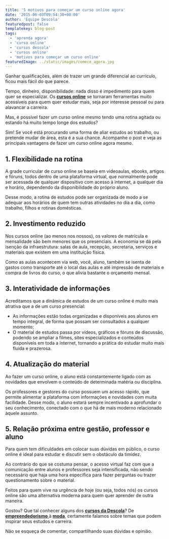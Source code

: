 ```yaml
---
title: '5 motivos para começar um curso online agora'
date: '2015-06-03T09:54:30+00:00'
author: 'Equipe Descola'
featuredpost: false
templatekey: blog-post
tags:
  - 'aprenda agora'
  - 'curso online'
  - 'cursos descola'
  - 'cursos online'
  - 'motivos para começar um curso online'
featuredImage: ../static/images/comece_agora.jpg
---
```


Ganhar qualificações, além de trazer um grande diferencial ao currículo, ficou mais fácil do que parece.

Tempo, dinheiro, disponibilidade: nada disso é impedimento para quem quer se especializar. Os [**cursos online**](http://descola.org/cursos) se tornaram ferramentas muito acessíveis para quem quer estudar mais, seja por interesse pessoal ou para alavancar a carreira.

Mas, é possível fazer um curso online mesmo tendo uma rotina agitada ou estando há muito tempo longe dos estudos?

Sim! Se você está procurando uma forma de aliar estudos ao trabalho, ou pretende mudar de área, esta é a sua chance. Acompanhe o post e veja as principais vantagens de fazer um curso online agora mesmo.

## **1. Flexibilidade na rotina**

A grade curricular de curso online se baseia em videoaulas, ebooks, artigos e fóruns, todos dentro de uma plataforma virtual, que normalmente pode ser acessada de qualquer dispositivo com acesso à internet, a qualquer dia e horário, dependendo da disponibilidade do próprio aluno.

Desse modo, a rotina de estudos pode ser organizada de modo a se adequar aos horários de quem tem outras atividades no dia a dia, como trabalho, filhos e rotinas domésticas.

## **2. Investimento reduzido**

Nos cursos online (ao menos nos nossos), os valores de matrícula e mensalidade são bem menores que os presenciais. A economia se dá pela isenção da infraestrutura: salas de aula, recepção, secretaria, serviços e materiais que existem em uma instituição física.

Como as aulas acontecem via web, você, aluno, também se isenta de gastos como transporte até o local das aulas e até impressão de materiais e compra de livros do curso, o que alivia bastante o orçamento mensal.

## **3. Interatividade de informações**

Acreditamos que a dinâmica de estudos de um curso online é muito mais atrativa que a de um curso presencial:

- As informações estão todas organizadas e disponíveis aos alunos em tempo integral, de forma que possam ser consultados a qualquer momento;
- O material de estudos passa por vídeos, gráficos e fóruns de discussão, podendo se ampliar a filmes, sites especializados e conteúdos disponíveis em toda a internet, tornando a prática do estudar muito mais fluida e prazerosa.

## **4. Atualização do material**

Ao fazer um curso online, o aluno está constantemente ligado com as novidades que envolvem o conteúdo de determinada matéria ou disciplina.

Os professores e gestores do curso possuem um acesso rápido, que permite alimentar a plataforma com informações e novidades com muita facilidade. Desse modo, o aluno estará sempre incentivado a aprofundar o seu conhecimento, conectado com o que há de mais moderno relacionado àquele assunto.

## **5. Relação próxima entre gestão, professor e aluno**

Para quem tem dificuldades em colocar suas dúvidas em público, o curso online é ideal para estudar e discutir sem o obstáculo da timidez.

Ao contrário do que se costuma pensar, o acesso virtual faz com que a comunicação entre alunos e professores seja intensificada, não sendo necessário que haja uma hora específica para fazer perguntas ou trazer questionamento sobre o material.

Feitos para quem vive na urgência de hoje (ou seja, todos nós) os cursos online são uma alternativa moderna para quem quer aprender de outra maneira.

Gostou? Que tal conhecer alguns dos [**<span style="text-decoration: underline;">cursos</span> da Descola**](http://http://descola.org/cursos)? De [**empreendedorismo** ](http://http://descola.org/curso/14/business-model-canvas)à **[moda](http://http://descola.org/curso/9/moda-panorama-social)**, certamente falamos sobre temas que podem inspirar seus estudos e carreira.

Não se esqueça de comentar, compartilhando suas dúvidas e opinião.
